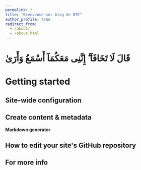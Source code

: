 ```yaml
---
permalink: /
title: "Bienvenue sur blog de NTE"
author_profile: true
redirect_from: 
  - /about/
  - /about.html
---
```




قَالَ لَا تَخَافَآ ۖ إِنَّنِى مَعَكُمَآ أَسْمَعُ وَأَرَىٰ 
======


Getting started
======


Site-wide configuration
------


Create content & metadata
------


**Markdown generator**



How to edit your site's GitHub repository
------


For more info
------

